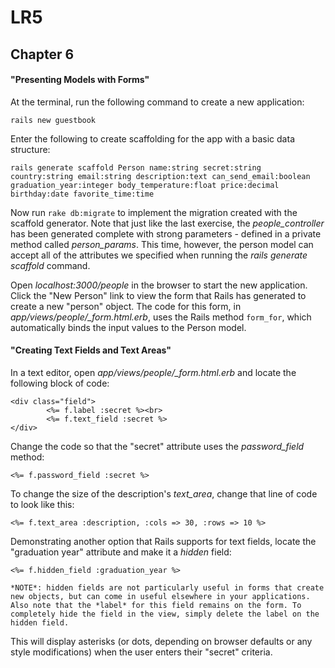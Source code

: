 # LR5

## Chapter 6

#### "Presenting Models with Forms"

At the terminal, run the following command to create a new application:

	rails new guestbook

Enter the following to create scaffolding for the app with a basic data structure:

	rails generate scaffold Person name:string secret:string country:string email:string description:text can_send_email:boolean graduation_year:integer body_temperature:float price:decimal birthday:date favorite_time:time

Now run `rake db:migrate` to implement the migration created with the scaffold generator. Note that just like the last exercise, the *people_controller* has been generated complete with strong parameters - defined in a private method called *person_params*. This time, however, the person model can accept all of the attributes we specified when running the *rails generate scaffold* command.

Open *localhost:3000/people* in the browser to start the new application. Click the "New Person" link to view the form that Rails has generated to create a new "person" object. The code for this form, in *app/views/people/_form.html.erb*, uses the Rails method `form_for`, which automatically binds the input values to the Person model.

#### "Creating Text Fields and Text Areas"

In a text editor, open *app/views/people/_form.html.erb* and locate the following block of code:

	<div class="field">
    		<%= f.label :secret %><br>
    		<%= f.text_field :secret %>
	</div>

Change the code so that the "secret" attribute uses the *password_field* method:

	<%= f.password_field :secret %>

To change the size of the description's *text_area*, change that line of code to look like this:

	<%= f.text_area :description, :cols => 30, :rows => 10 %>

Demonstrating another option that Rails supports for text fields, locate the "graduation year" attribute and make it a *hidden* field:

	<%= f.hidden_field :graduation_year %>

	*NOTE*: hidden fields are not particularly useful in forms that create new objects, but can come in useful elsewhere in your applications. Also note that the *label* for this field remains on the form. To completely hide the field in the view, simply delete the label on the hidden field.

This will display asterisks (or dots, depending on browser defaults or any style modifications) when the user enters their "secret" criteria.
